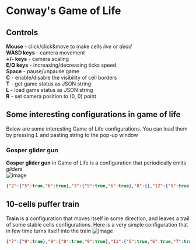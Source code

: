 # Conway's Game of Life  
## Controls  
**Mouse** - click/click&move to make cells *live* or *dead*  
**WASD keys** - camera movement  
**+/- keys** - camera scaling  
**E/Q keys** - increasing/decreasing ticks speed  
**Space** - pause/unpause game  
**C** - enable/disable the visibility of cell borders  
**T** - get game status as JSON string  
**L** - load game status as JSON string  
**R** - set camera position to (0, 0) point  
## Some interesting configurations in game of life  
Below are some interesting Game of Life configurations. You can load them by pressing *L* and pasting string to the pop-up window  
### Gosper glider gun  
**Gosper glider gun** in Game of Life is a configuration that periodically emits *gliders*  
![image](https://user-images.githubusercontent.com/88852731/160848040-9aa3e6ce-d27b-43d5-83aa-42167b2949e2.png)  
```JSON
{"2":{"5":true,"6":true},"3":{"5":true,"6":true},"8":{},"12":{"5":true,"6":true,"7":true},"13":{"4":true,"8":true},"14":{"3":true,"9":true},"15":{"3":true,"9":true},"16":{"6":true},"17":{"4":true,"8":true},"18":{"5":true,"6":true,"7":true},"19":{"6":true},"22":{"3":true,"4":true,"5":true},"23":{"3":true,"4":true,"5":true},"24":{"2":true,"6":true},"26":{"1":true,"2":true,"6":true,"7":true},"36":{"3":true,"4":true},"37":{"3":true,"4":true}}
```  
## 10-cells puffer train
**Train** is a configuration that moves itself in some direction, and leaves a trail of some stable cells configurations. Here is a very simple configuration that in few time turns itself into the train
![image](https://user-images.githubusercontent.com/88852731/160854673-3e884408-98b1-4877-be06-0d013db3afc1.png)
```JSON
{"7":{"9":true},"9":{"8":true,"9":true},"11":{"5":true,"6":true,"7":true},"13":{"4":true,"5":true,"6":true},"14":{"5":true}}
```
